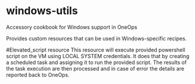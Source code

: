 # windows-utils

Accessory cookbook for Windows support in OneOps

Provides custom resources that can be used in Windows-specific recipes.

#Elevated_script resource
This resource will execute provided powershell script on the VM using LOCAL SYSTEM credentials.
It does that by creating a scheduled task and assigning it to run the provided script. 
The results of the task execution are then processed and in case of error the details are reported back to OneOps.
